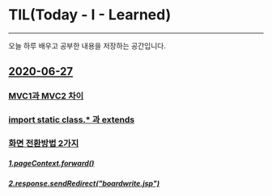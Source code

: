 # TIL(Today - I - Learned)

---

오늘 하루 배우고 공부한 내용을 저장하는 공간입니다.

## [2020-06-27](https://github.com/shm1113/TIL/blob/master/20200626.md)
### [MVC1과 MVC2 차이](https://github.com/shm1113/TIL/blob/master/20200626.md)
### [import static class.* 과 extends](https://github.com/shm1113/TIL/blob/master/20200626.md)
### [화면 전환방법 2가지](https://github.com/shm1113/TIL/blob/master/20200626.md)
##### [1.pageContext.forward()](https://github.com/shm1113/TIL/blob/master/20200626.md)
##### [2.response.sendRedirect("boardwrite.jsp")](https://github.com/shm1113/TIL/blob/master/20200626.md)
